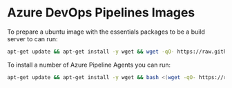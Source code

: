 # Azure DevOps Pipelines Images

To prepare a ubuntu image with the essentials packages to be a build server to can run:

```bash
apt-get update && apt-get install -y wget && wget -qO- https://raw.githubusercontent.com/amgdy/devops-tools/main/devops-runners/ubnutu/install-essentials.sh | bash
```

To install a number of Azure Pipeline Agents you can run:

```bash
apt-get update && apt-get install -y wget && bash <(wget -qO- https://raw.githubusercontent.com/amgdy/devops-tools/main/devops-runners/ubnutu/install-ado-agents.sh)

```
